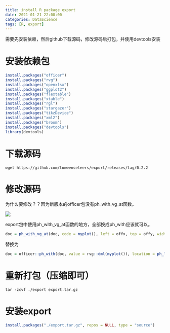 ```yaml
---
title: install R package export
date: 2021-01-21 22:00:00
categories: DataScience
tags: [R, export]
---
```


需要先安装依赖，然后github下载源码，修改源码后打包，并使用devtools安装

# 安装依赖包

~~~R
install.packages("officer")
install.packages("rvg")
install.packages("openxlsx")
install.packages("ggplot2")
install.packages("flextable")
install.packages("xtable")
install.packages("rgl")
install.packages("stargazer")
install.packages("tikzDevice")
install.packages("xml2")
install.packages("broom")
install.packages("devtools")
library(devtools)
~~~

# 下载源码

~~~shell
wget https://github.com/tomwenseleers/export/releases/tag/0.2.2
~~~

# 修改源码

为什么要修改？？因为新版本的officer包没有ph_with_vg_at函数。

![](https://tva1.sinaimg.cn/large/008eGmZEly1gmvpjtx5voj30iw05ot96.jpg)

export包中使用ph_with_vg_at函数的地方，全部换成ph_with应该就可以。

~~~R
doc = ph_with_vg_at(doc, code = myplot(), left = offx, top = offy, width = w, height = h, ...)
~~~

替换为

~~~R
doc = officer::ph_with(doc, value = rvg::dml(myplot()), location = ph_location(left = offx, top = offy, width = w, height = h))
~~~

# 重新打包（压缩即可）

~~~
tar -zcvf ./export export.tar.gz
~~~

# 安装export

~~~R
install.packages("./export.tar.gz", repos = NULL, type = "source")
~~~

